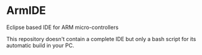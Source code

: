 ArmIDE
=======

Eclipse based IDE for ARM micro-controllers

This repository doesn't contain a complete IDE but only a bash script for its automatic build in your PC. 
